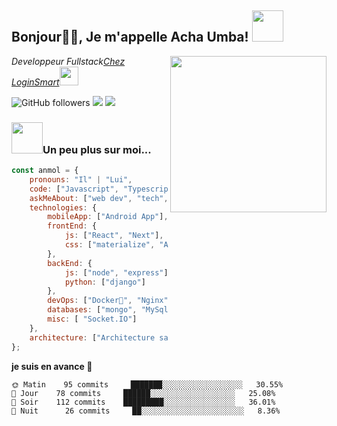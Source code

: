 <h2>Bonjour🙏🏻, Je m'appelle Acha Umba! <img src="https://media.giphy.com/media/M9gbBd9nbDrOTu1Mqx/giphy.gif" width="50"></h2>
<img align='right' src="https://media1.giphy.com/media/v1.Y2lkPTc5MGI3NjExZG15bmpqanhhanQwaTRsYTRhbGo2bmIzcGpzdzduMHcxNTJrZjEwaiZlcD12MV9pbnRlcm5hbF9naWZfYnlfaWQmY3Q9Zw/iIqmM5tTjmpOB9mpbn/giphy.webp" width="250">
<p><em>Developpeur Fullstack<a href="http://www.cleartax.in">Chez LoginSmart</a><img src="https://media.giphy.com/media/WUlplcMpOCEmTGBtBW/giphy.gif" width="30"> 
</em></p>

![GitHub followers](https://img.shields.io/github/followers/anmol098?label=Follow&style=social)
[![](https://img.shields.io/badge/LinkedIn-ashrafkm-blue)](https://www.linkedin.com/in/acha-ndambi-a50924249/)
[![](https://img.shields.io/badge/Gmail-ashrafkm010%40gmail.com-red)](mailto:achandambi@gmail.com)

### <img src="https://media.giphy.com/media/VgCDAzcKvsR6OM0uWg/giphy.gif" width="50">Un peu plus sur moi...  

```javascript
const anmol = {
    pronouns: "Il" | "Lui",
    code: ["Javascript", "Typescript", "Python"],
    askMeAbout: ["web dev", "tech", "app dev"],
    technologies: {
        mobileApp: ["Android App"],
        frontEnd: {
            js: ["React", "Next"],
            css: ["materialize", "Ant design", "bootstrap"]
        },
        backEnd: {
            js: ["node", "express"],
            python: ["django"]
        },
        devOps: ["Docker🐳", "Nginx"],
        databases: ["mongo", "MySql", "sqlite"],
        misc: [ "Socket.IO"]
    },
    architecture: ["Architecture sans serveur", "Applications Web progressives", "Single page applications"]
};
```

**je suis en avance 🐤** 

```text
🌞 Matin    95 commits     ███████░░░░░░░░░░░░░░░░░░   30.55% 
🌆 Jour    78 commits     ██████░░░░░░░░░░░░░░░░░░░   25.08% 
🌃 Soir    112 commits    █████████░░░░░░░░░░░░░░░░   36.01% 
🌙 Nuit      26 commits     ██░░░░░░░░░░░░░░░░░░░░░░░   8.36%

```


